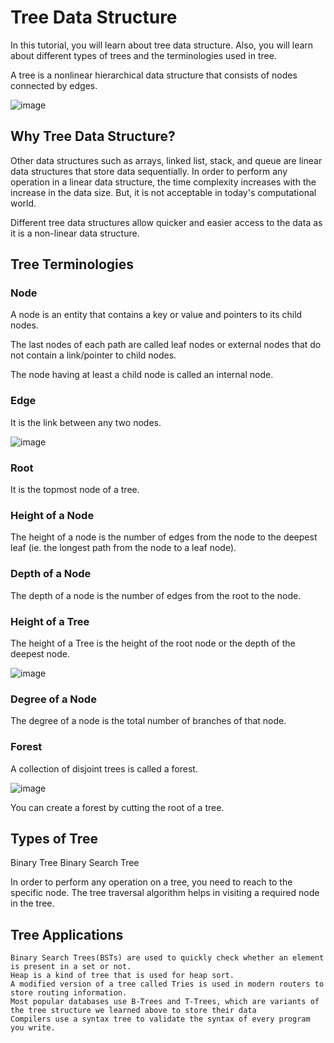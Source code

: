# Tree Data Structure

In this tutorial, you will learn about tree data structure. Also, you will learn about different types of trees and the terminologies used in tree.

A tree is a nonlinear hierarchical data structure that consists of nodes connected by edges.

![image](https://cdn.programiz.com/sites/tutorial2program/files/tree_0.png)

## Why Tree Data Structure?

Other data structures such as arrays, linked list, stack, and queue are linear data structures that store data sequentially. In order to perform any operation in a linear data structure, the time complexity increases with the increase in the data size. But, it is not acceptable in today's computational world.

Different tree data structures allow quicker and easier access to the data as it is a non-linear data structure.

## Tree Terminologies
### Node
A node is an entity that contains a key or value and pointers to its child nodes.

The last nodes of each path are called leaf nodes or external nodes that do not contain a link/pointer to child nodes.

The node having at least a child node is called an internal node.

### Edge
It is the link between any two nodes.

![image](https://cdn.programiz.com/sites/tutorial2program/files/nodes-edges_0.png)

### Root

It is the topmost node of a tree.

### Height of a Node

The height of a node is the number of edges from the node to the deepest leaf (ie. the longest path from the node to a leaf node).

### Depth of a Node

The depth of a node is the number of edges from the root to the node.

### Height of a Tree

The height of a Tree is the height of the root node or the depth of the deepest node.

![image](https://cdn.programiz.com/sites/tutorial2program/files/height-depth_1.png)

### Degree of a Node
The degree of a node is the total number of branches of that node.

### Forest
A collection of disjoint trees is called a forest.

![image](https://cdn.programiz.com/sites/tutorial2program/files/forest_0.png)

You can create a forest by cutting the root of a tree.

## Types of Tree

Binary Tree
Binary Search Tree

In order to perform any operation on a tree, you need to reach to the specific node. The tree traversal algorithm helps in visiting a required node in the tree.


## Tree Applications

```
Binary Search Trees(BSTs) are used to quickly check whether an element is present in a set or not.
Heap is a kind of tree that is used for heap sort.
A modified version of a tree called Tries is used in modern routers to store routing information.
Most popular databases use B-Trees and T-Trees, which are variants of the tree structure we learned above to store their data
Compilers use a syntax tree to validate the syntax of every program you write.
```